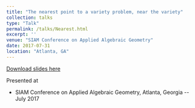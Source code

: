 ```yaml
---
title: "The nearest point to a variety problem, near the variety"
collection: talks
type: "Talk"
permalink: /talks/Nearest.html
excerpt: ''
venue: "SIAM Conference on Applied Algebraic Geometry"
date: 2017-07-31
location: "Atlanta, GA"
---
```


[Download slides here](../files/2017-Nearest.pdf)

Presented at

* SIAM Conference on Applied Algebraic Geometry, Atlanta, Georgia -- July 2017
